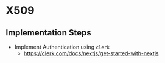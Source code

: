 # X509

## Implementation Steps

- Implement Authentication using `clerk`
  - <https://clerk.com/docs/nextjs/get-started-with-nextjs>
